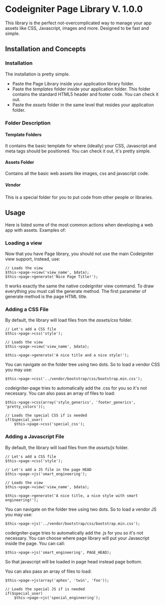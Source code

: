 # Codeigniter Page Library V. 1.0.0
This library is the perfect not-overcomplicated way to manage your app assets like CSS, Javascript, images and more. Designed to be fast and simple.

## Installation and Concepts
### Installation
The installation is pretty simple.

* Paste the Page Library inside your application library folder.
* Paste the _templates_ folder inside your application folder. This folder contains the standard HTML5 header and footer code. You can check it out.
* Paste the _assets_ folder in the same level that resides your application folder.

### Folder Description
#### Template Folders
It contains the basic template for where (ideally) your CSS, Javascript and meta tags should be positioned. You can check it out, it's pretty simple.

#### Assets Folder
Contains all the basic web assets like images, css and javascript code.

##### Vendor
This is a special folder for you to put code from other people or libraries.


## Usage
Here is listed some of the most common actions when developing a web app with assets. Examples of:

### Loading a view
Now that you have Page library, you should not use the main Codeigniter view support, instead, use:

	// Loads the view
	$this->page->view('view_name', $data);
	$this->page->generate('Nice Page Title!');

It works exactly the same the native codeigniter view command. To draw everything you must call the generate method. The first parameter of generate method is the page HTML title.

### Adding a CSS File
By default, the library will load files from the _assets/css_ folder.

	// Let's add a CSS file
	$this->page->css('style');
	
	// Loads the view
	$this->page->view('view_name', $data);
	
	$this->page->generate('A nice title and a nice style!');

You can navigate on the folder tree using two dots. So to load a vendor CSS you may use:

	$this->page->css('../vendor/bootstrap/css/bootstrap.min.css');

codeigniter-page tries to automatically add the .css for you so it's not necessary.
You can also pass an array of files to load:

	$this->page->css(array('style_generics', 'footer_generics', 'pretty_colors'));
	
	// Loads the special CSS if is needed
	if($special_user)
		$this->page->css('special_css');


### Adding a Javascript File
By default, the library will load files from the _assets/js_ folder.

	// Let's add a CSS file
	$this->page->css('style');
	
	// Let's add a JS file in the page HEAD
	$this->page->js('smart_engineering');
	
	// Loads the view
	$this->page->view('view_name', $data);
	
	$this->page->generate('A nice title, a nice style with smart engineering!');

You can navigate on the folder tree using two dots. So to load a vendor JS you may use:

	$this->page->js('../vendor/bootstrap/css/bootstrap.min.css');

codeigniter-page tries to automatically add the .js for you so it's not necessary.
You can choose where page library will put your Javascript inside the page. You can call:

	$this->page->js('smart_engineering', PAGE_HEAD);

So that javascript will be loaded in page head instead page bottom.

You can also pass an array of files to load:

	$this->page->js(array('aphex', 'twin', 'foo'));
	
	// Loads the special JS if is needed
	if($special_user)
		$this->page->js('special_engineering');
